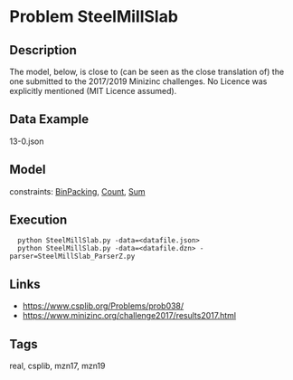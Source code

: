 # Problem SteelMillSlab
## Description
The model, below, is close to (can be seen as the close translation of) the one submitted to the 2017/2019 Minizinc challenges.
No Licence was explicitly mentioned (MIT Licence assumed).

## Data Example
  13-0.json

## Model
  constraints: [BinPacking](http://pycsp.org/documentation/constraints/BinPacking), [Count](http://pycsp.org/documentation/constraints/Count), [Sum](http://pycsp.org/documentation/constraints/Sum)

## Execution
```
  python SteelMillSlab.py -data=<datafile.json>
  python SteelMillSlab.py -data=<datafile.dzn> -parser=SteelMillSlab_ParserZ.py
```

## Links
  - https://www.csplib.org/Problems/prob038/
  - https://www.minizinc.org/challenge2017/results2017.html

## Tags
  real, csplib, mzn17, mzn19
